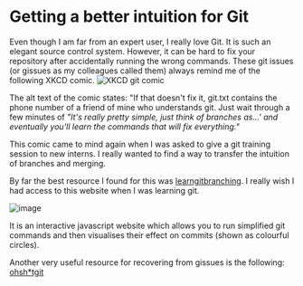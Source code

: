 # Getting a better intuition for Git

Even though I am far from an expert user, I really love Git. It is such an elegant source control system. 
However, it can be hard to fix your repository after accidentally running the wrong commands. 
These git issues (or gissues as my colleagues called them) always remind me of the following XKCD comic.
![XKCD git comic](https://imgs.xkcd.com/comics/git.png)

The alt text of the comic states: "If that doesn't fix it, git.txt contains the phone number of a friend of mine who understands git. 
Just wait through a few minutes of *"It's really pretty simple, just think of branches as...' and eventually you'll learn the commands that will fix everything."* 

This comic came to mind again when I was asked to give a git training session to new interns.
I really wanted to find a way to transfer the intuition of branches and merging.

By far the best resource I found for this was [learngitbranching](https://learngitbranching.js.org). 
I really wish I had access to this website when I was learning git. 

![image](https://github.com/Overlytic/overlytic.github.io/assets/12955213/eabe82ad-0894-483c-8924-3283fb975181)

It is an interactive javascript website which allows you to run simplified git commands and then visualises their effect on commits (shown as colourful circles). 



Another very useful resource for recovering from gissues is the following: [ohsh*tgit](https://ohshitgit.com/)

